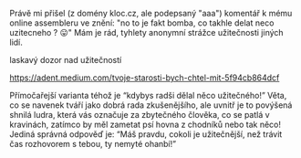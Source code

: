 Právě mi přišel (z domény kloc.cz, ale podepsaný "aaa") komentář k mému online assembleru ve znění: "no to je fakt bomba, co takhle delat neco uzitecneho ? 😛"
Mám je rád, tyhlety anonymní strážce užitečnosti jiných lidí.

laskavý dozor nad užitečností



https://adent.medium.com/tvoje-starosti-bych-chtel-mit-5f94cb864dcf

Přímočařejší varianta téhož je “kdybys radši dělal něco užitečného!” Věta, co se navenek tváří jako dobrá rada zkušenějšího, ale uvnitř je to povýšená shnilá ludra, která vás označuje za zbytečného člověka, co se patlá v kravinách, zatímco by měl zametat psí hovna z chodníků nebo tak něco!
Jediná správná odpověď je: “Máš pravdu, cokoli je užitečnější, než trávit čas rozhovorem s tebou, ty nemyté ohanbí!”